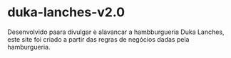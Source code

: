 # duka-lanches-v2.0

Desenvolvido paara divulgar e alavancar a hambburgueria Duka Lanches, este site foi criado a partir das regras de negócios dadas pela hamburgueria.
